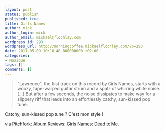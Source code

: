 ```yaml
---
layout: post
status: publish
published: true
title: Girls Names
author: mick
author_login: mick
author_email: mickael@flochlay.com
wordpress_id: 293
wordpress_url: http://morningcoffee.mickaelflochlay.com/?p=293
date: 2011-05-09 10:18:48.000000000 +02:00
categories:
- Musique
tags: []
comments: []
---
```

<blockquote>"Lawrence", the first track on this record by Girls Names, starts with a woozy, tape-warped guitar strum and a spate of whirring white noise. (...) But after a few seconds, the noise dissipates to make way for a slippery riff that leads into an effortlessly catchy, sun-kissed pop tune.</blockquote>
Catchy, sun-kissed pop tune ? C'est mon style !

via <a href="http://pitchfork.com/reviews/albums/15371-dead-to-me/?utm_source=feedburner&amp;utm_medium=feed&amp;utm_campaign=Feed%3A+PitchforkAlbumReviews+%28Pitchfork%3A+Album+Reviews%29">Pitchfork: Album Reviews: Girls Names: Dead to Me</a>.
